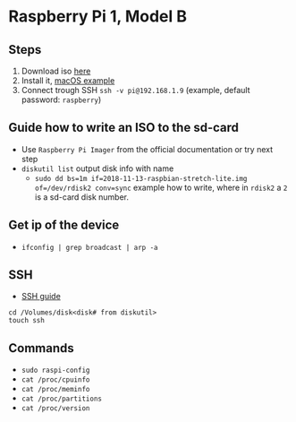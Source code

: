 # Raspberry Pi 1, Model B

## Steps

1. Download iso [here](https://www.raspberrypi.org/downloads/raspbian/)
2. Install it, [macOS example](https://www.raspberrypi.org/documentation/installation/installing-images/mac.md)
3. Connect trough SSH `ssh -v pi@192.168.1.9` (example, default password: `raspberry`)

## Guide how to write an ISO to the sd-card

- Use `Raspberry Pi Imager` from the official documentation or try next step
- `diskutil list` output disk info with name
  - `sudo dd bs=1m if=2018-11-13-raspbian-stretch-lite.img of=/dev/rdisk2 conv=sync` example how to write, where in `rdisk2` a `2` is a sd-card disk number.

## Get ip of the device

- `ifconfig | grep broadcast | arp -a`

## SSH

- [SSH guide](https://www.raspberrypi.org/documentation/remote-access/ssh/)

```shell
cd /Volumes/disk<disk# from diskutil>
touch ssh
```

## Commands

- `sudo raspi-config`
- `cat /proc/cpuinfo`
- `cat /proc/meminfo`
- `cat /proc/partitions`
- `cat /proc/version`
